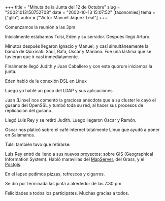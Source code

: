 +++
title = "Minuta de la Junta del 12 de Octubre"
slug = "20021013150752708"
date = "2002-10-13 15:07:52"
[taxonomies]
tema = ["glib"]
autor = ["Víctor Manuel Jáquez Leal"]
+++

Comenzamos la reunión a las 3pm

Inicialmente estabamos Tulsi, Eden y su servidor. Después llegó Arturo.

<!-- more -->
Minutos después llegaron Ignacio y Manuel, y casí simultáneamente la
banda de Quixmati: Saùl, Rafa, Oscar y Mariano. Fue una lástima que se
tuvieran que ir casí inmediatamente.

Finalmente llegó Judith y Juan Caballero y con este quorum iniciamos la
junta.

Eden habló de la conexión DSL en Linux

Luego yo hablé un poco del LDAP y sus aplicaciones

Juan (Linxe) nos comentó la graciosa anécdota que a su cluster le cayó
el gusano del OpenSSL y tumbó toda su red, al hacer sus procesos de
replicación del gusano.

Llegó Luis Rey y se retiró Judith. Luego llegaron Oscar y Ramón.

Oscar nos platicó sobre el café internet totalmente Linux que ayudó a
poner en Salamanca.

Tulsi también tuvo que retirarse.

Luis Rey entró de lleno a sus nuevos proyectos: sobre GIS (Geographical
Information System). Habló maravillas del
[MapServer](http://mapserver.gis.umn.edu/), del
<a href="" http:="" data-grass.itc.it=""></a>Grass, y el
[Postgis](http://postgis.refractions.net/).

En el lapso pedimos pizzas, refrescos y cigarros.

Se dio por terminada las junta a alrededor de las 7:30 pm.

Felicidades a todos los participates. Muchas gracias a todos.

